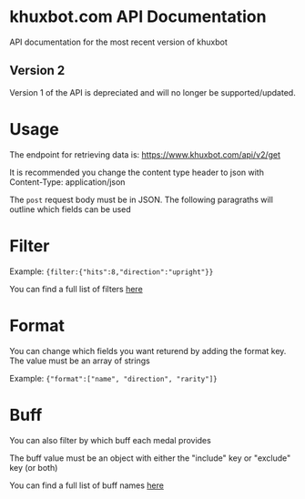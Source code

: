 # khuxbot.com API Documentation
API documentation for the most recent version of khuxbot

## Version 2
Version 1 of the API is depreciated and will no longer be supported/updated.

# Usage

The endpoint for retrieving data is:
    https://www.khuxbot.com/api/v2/get

It is recommended you change the content type header to json with
    Content-Type: application/json

The `post` request body must be in JSON. The following paragraths will outline which fields can be used


# Filter
Example: `{filter:{"hits":8,"direction":"upright"}}`

You can find a full list of filters [here](https://www.khuxbot.com/api/docs/filters)

# Format
You can change which fields you want returend by adding the format key. The value must be an array of strings

Example: `{"format":["name", "direction", "rarity"]}`

# Buff

You can also filter by which buff each medal provides

The buff value must be an object with either the "include" key or "exclude" key (or both)

You can find a full list of buff names [here](https://www.khuxbot.com/api/docs/buffs)
